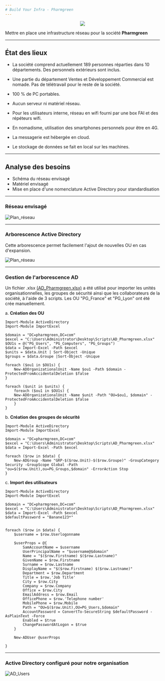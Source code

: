 ```yaml
---
# Build Your Infra - Pharmgreen
---
```


<p align="center">
<img align="center" src="https://github.com/WildCodeSchool/TSSR-2405-P3-G2-BuildYourInfra-Pharmgreen/blob/main/S9/Annexes/Logo_PG.png">

Mettre en place une infrastructure réseau pour la société **Pharmgreen**
</p>


---

## État des lieux


- La société comprend actuellement 189 personnes réparties dans 10 départements.
Des personnels extérieurs sont inclus.

- Une partie du département Ventes et Développement Commercial est nomade.
Pas de télétravail pour le reste de la société.

- 100 % de PC portables.

- Aucun serveur ni matériel réseau.

- Pour les utilisateurs interne, réseau en wifi fourni par une box FAI et des répéteurs wifi.

- En nomadisme, utilisation des smartphones personnels pour être en 4G.

- La messagerie est hébergée en cloud.

- Le stockage de données se fait en local sur les machines.

---

## Analyse des besoins

- Schéma du réseau envisagé
- Matériel envisagé
- Mise en place d'une nomenclature Active Directory pour standardisation

---

### Réseau envisagé

![Plan_réseau](https://github.com/WildCodeSchool/TSSR-2405-P3-G2-BuildYourInfra-Pharmgreen/blob/main/S9/Annexes/Réseau_Pharmgreen.png)

---

### Arborescence Active Directory

Cette arborescence permet facilement l'ajout de nouvelles OU en cas d'expansion.

![Plan_réseau](https://github.com/WildCodeSchool/TSSR-2405-P3-G2-BuildYourInfra-Pharmgreen/blob/main/S9/Annexes/ArboAD_PG.png)

---

### Gestion de l'arborescence AD

Un fichier .xlsx [(AD_Pharmgreen.xlsx)](https://github.com/WildCodeSchool/TSSR-2405-P3-G2-BuildYourInfra-Pharmgreen/blob/main/S9/Annexes/AD_Pharmgreen.xlsx) a été utilisé pour importer les unités organisationnelles, les groupes de sécurité ainsi que les collaborateurs de la société, à l'aide de 3 scripts.
Les OU "PG_France" et "PG_Lyon" ont été crée manuellement.

a. **Création des OU**

```
Import-Module ActiveDirectory
Import-Module ImportExcel

$domain = "DC=pharmgreen,DC=com"
$excel = "C:\Users\Administrator\Desktop\Scripts\AD_Pharmgreen.xlsx"
$OU1s = @("PG_Users", "PG_Computers", "PG_Groups")
$data = Import-Excel -Path $excel
$units = $data.Unit | Sort-Object -Unique
$groups = $data.Groupe |Sort-Object -Unique

foreach ($ou1 in $OU1s) {
    New-ADOrganizationalUnit -Name $ou1 -Path $domain -ProtectedFromAccidentalDeletion $false
}

foreach ($unit in $units) {
    foreach ($ou1 in $OU1s) {
    New-ADOrganizationalUnit -Name $unit -Path "OU=$ou1, $domain" -ProtectedFromAccidentalDeletion $false
    }
}
```

b. **Création des groupes de sécurité**

```
Import-Module ActiveDirectory
Import-Module ImportExcel

$domain = "DC=pharmgreen,DC=com"
$excel = "C:\Users\Administrator\Desktop\Scripts\AD_Pharmgreen.xlsx"
$data = Import-Excel -Path $excel 

foreach ($row in $data) {
    New-ADGroup -Name "GRP-$($row.Unit)-$($row.Groupe)" -GroupCategory Security -GroupScope Global -Path "ou=$($row.Unit),ou=PG_Groups,$domain" -ErrorAction Stop
}
```

c. **Import des utilisateurs**

```
Import-Module ActiveDirectory
Import-Module ImportExcel

$domain = "DC=pharmgreen,DC=com"
$excel = "C:\Users\Administrator\Desktop\Scripts\AD_Pharmgreen.xlsx"
$data = Import-Excel -Path $excel
$defaultPassword = "Banane123*"


foreach ($row in $data) {
    $username = $row.Userlogonname

    $userProps = @{
        SamAccountName = $username
        UserPrincipalName = "$username@$domain"
        Name = "$($row.Firstname) $($row.Lastname)"
        GivenName = $row.Firstname
        Surname = $row.Lastname
        DisplayName = "$($row.Firstname) $($row.Lastname)"
        Department = $row.Department
        Title = $row.'Job Title'
        City = $row.City
        Company = $row.Company
        Office = $row.City
        EmailAddress = $row.Email
        OfficePhone = $row.'Telephone number'
        MobilePhone = $row.Mobile
        Path = "OU=$($row.Unit),OU=PG_Users,$domain"
        AccountPassword = ConvertTo-SecureString $defaultPassword -AsPlainText -Force
        Enabled = $true
        ChangePasswordAtLogon = $true
    }
   
    New-ADUser @userProps

}
```

---

### Active Directory configuré pour notre organisation

![AD_Users](https://github.com/WildCodeSchool/TSSR-2405-P3-G2-BuildYourInfra-Pharmgreen/blob/main/S9/Annexes/PG_AD_Users.png)
